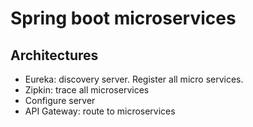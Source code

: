 # Spring boot microservices

## Architectures
- Eureka: discovery server. Register all micro services.
- Zipkin: trace all microservices
- Configure server
- API Gateway: route to microservices